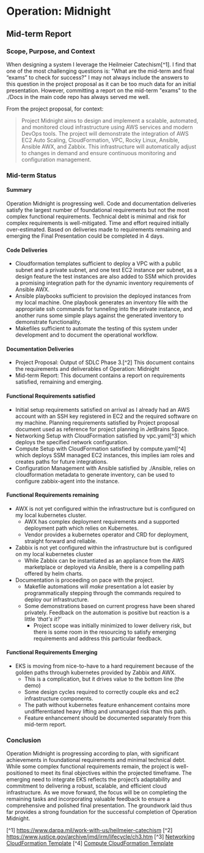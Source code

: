 # Operation: Midnight
## Mid-term Report

### Scope, Purpose, and Context
When designing a system I leverage the Heilmeier Catechism[^1]. I find that one of the most challenging questions is: "What are the mid-term and final “exams” to check for success?" I may not always include the answers to this question in the project proposal as it can be too much data for an initial presentation. However, committing a report on the mid-term "exams" to the ./Docs in the main code repo has always served me well. 

From the project proposal, for context: 

> Project Midnight aims to design and implement a scalable, automated, and monitored cloud infrastructure using AWS services and modern DevOps tools. The project will demonstrate the integration of AWS EC2 Auto Scaling, CloudFormation, VPC, Rocky Linux, Ansible, Ansible AWX, and Zabbix. This infrastructure will automatically adjust to changes in demand and ensure continuous monitoring and configuration management.

### Mid-term Status

#### Summary
Operation Midnight is progressing well. Code and documentation deliveries satisfy the largest number of foundational requirements but not the most complex functional requirements. Technical debt is minimal and risk for complex requirements is well-mitigated. Time and effort required initially over-estimated. Based on deliveries made to requirements remaining and emerging the Final Presentation could be completed in 4 days. 

#### Code Deliveries
* Cloudformation templates sufficient to deploy a VPC with a public subnet and a private subnet, and one test EC2 instance per subnet, as a design feature the test instances are also added to SSM which provides a promising integration path for the dynamic inventory requirements of Ansible AWX.
* Ansible playbooks sufficient to provision the deployed instances from my local machine. One playbook generates an inventory file with the appropriate ssh commands for tunneling into the private instance, and another runs some simple plays against the generated inventory to demonstrate functionality. 
* Makefiles sufficient to automate the testing of this system under development and to document the operational workflow. 

#### Documentation Deliveries
* Project Proposal: Output of SDLC Phase 3.[^2] This document contains the requirements and deliverables of Operation: Midnight 
* Mid-term Report: This document contains a report on requirements satisfied, remaining and emerging. 

#### Functional Requirements satisfied
* Initial setup requirements satisfied on arrival as I already had an AWS account with an SSH key registered in EC2 and the required software on my machine. Planning requirements satisfied by Project proposal document used as reference for project planning in JetBrains Space. 
* Networking Setup with CloudFormation satisfied by vpc.yaml[^3] which deploys the specified network configuration. 
* Compute Setup with CloudFormation satisfied by compute.yaml[^4] which deploys SSM managed EC2 instances, this implies iam roles and creates paths for future integrations. 
* Configuration Management with Ansible satisfied by ./Ansible, relies on cloudformation metadata to generate inventory, can be used to configure zabbix-agent into the instance. 

#### Functional Requirements remaining 
* AWX is not yet configured within the infrastructure but is configured on my local kubernetes cluster. 
  * AWX has complex deployment requirements and a supported deployment path which relies on Kubernetes.
  * Vendor provides a kubernetes operator and CRD for deployment, straight forward and reliable. 
* Zabbix is not yet configured within the infrastructure but is configured on my local kubernetes cluster
  * While Zabbix can be instantiated as an appliance from the AWS marketplace or deployed via Ansible, there is a compelling path offered by helm charts.
* Documentation is proceeding on pace with the project. 
  * Makefile automations will *make* presentation a lot easier by programmatically stepping through the commands required to deploy our infrastructure. 
  * Some demonstrations based on current progress have been shared privately. Feedback on the automation is positive but reaction is a little *'that's it?'*
    * Project scope was initially minimized to lower delivery risk, but there is some room in the resourcing to satisfy emerging requirements and address this particular feedback. 

#### Functional Requirements Emerging
* EKS is moving from nice-to-have to a hard requirement because of the golden paths through kubernetes provided by Zabbix and AWX.
  * This is a complication, but it drives value to the bottom line (the demo)
  * Some design cycles required to correctly couple eks and ec2 infrastructure components.
  * The path without kubernetes feature enhancement contains more undifferentiated heavy lifting and unmanaged risk than this path.
  * Feature enhancement should be documented separately from this mid-term report.

### Conclusion
Operation Midnight is progressing according to plan, with significant achievements in foundational requirements and minimal technical debt. While some complex functional requirements remain, the project is well-positioned to meet its final objectives within the projected timeframe. The emerging need to integrate EKS reflects the project’s adaptability and commitment to delivering a robust, scalable, and efficient cloud infrastructure. As we move forward, the focus will be on completing the remaining tasks and incorporating valuable feedback to ensure a comprehensive and polished final presentation. The groundwork laid thus far provides a strong foundation for the successful completion of Operation Midnight.


[^1]  https://www.darpa.mil/work-with-us/heilmeier-catechism
[^2]  https://www.justice.gov/archive/jmd/irm/lifecycle/ch3.htm
[^3]  [Networking CloudFormation Template](CloudFormation/vpc.yaml) 
[^4]  [Compute CloudFormation Template](CloudFormation/compute.yaml)
